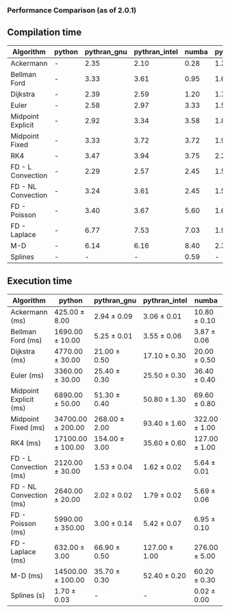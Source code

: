 ### Performance Comparison (as of 2.0.1)
## Compilation time
Algorithm                 | python                    | pythran_gnu               | pythran_intel             | numba                     | pyccel_gnu_c              | pyccel_gnu_fortran        | pyccel_intel_c            | pyccel_intel_fortran     
------------------------- | ------------------------- | ------------------------- | ------------------------- | ------------------------- | ------------------------- | ------------------------- | ------------------------- | -------------------------
Ackermann                 | -                         | 2.35                      | 2.10                      | 0.28                      | 1.34                      | 1.39                      | 1.33                      | 1.38                     
Bellman Ford              | -                         | 3.33                      | 3.61                      | 0.95                      | 1.63                      | 1.52                      | 1.56                      | 1.54                     
Dijkstra                  | -                         | 2.39                      | 2.59                      | 1.20                      | 1.74                      | 1.61                      | 1.66                      | 1.68                     
Euler                     | -                         | 2.58                      | 2.97                      | 3.33                      | 1.59                      | 1.48                      | 1.54                      | 1.59                     
Midpoint Explicit         | -                         | 2.92                      | 3.34                      | 3.58                      | 1.84                      | 1.69                      | 1.75                      | 1.73                     
Midpoint Fixed            | -                         | 3.33                      | 3.72                      | 3.72                      | 1.90                      | 1.77                      | 1.83                      | 1.82                     
RK4                       | -                         | 3.47                      | 3.94                      | 3.75                      | 2.21                      | 2.17                      | 2.12                      | 2.17                     
FD - L Convection         | -                         | 2.29                      | 2.57                      | 2.45                      | 1.54                      | 1.44                      | 1.48                      | 1.48                     
FD - NL Convection        | -                         | 3.24                      | 3.61                      | 2.45                      | 1.54                      | 1.44                      | 1.49                      | 1.48                     
FD - Poisson              | -                         | 3.40                      | 3.67                      | 5.60                      | 1.67                      | 1.71                      | 1.62                      | 1.87                     
FD - Laplace              | -                         | 6.77                      | 7.53                      | 7.03                      | 1.91                      | 1.85                      | 1.81                      | 1.94                     
M-D                       | -                         | 6.14                      | 6.16                      | 8.40                      | 2.35                      | 2.46                      | 2.24                      | 2.56                     
Splines                   | -                         | -                         | -                         | 0.59                      | -                         | -                         | -                         | -                        

## Execution time
Algorithm                 | python                    | pythran_gnu               | pythran_intel             | numba                     | pyccel_gnu_c              | pyccel_gnu_fortran        | pyccel_intel_c            | pyccel_intel_fortran     
------------------------- | ------------------------- | ------------------------- | ------------------------- | ------------------------- | ------------------------- | ------------------------- | ------------------------- | -------------------------
Ackermann (ms)            | 425.00 $\pm$ 8.00         | 2.94 $\pm$ 0.09           | 3.06 $\pm$ 0.01           | 10.80 $\pm$ 0.10          | 1.23 $\pm$ 0.00           | 1.33 $\pm$ 0.01           | 4.06 $\pm$ 0.02           | 9.51 $\pm$ 0.51          
Bellman Ford (ms)         | 1690.00 $\pm$ 10.00       | 5.25 $\pm$ 0.01           | 3.55 $\pm$ 0.06           | 3.87 $\pm$ 0.06           | 3.86 $\pm$ 0.02           | 3.24 $\pm$ 0.02           | 6.46 $\pm$ 0.02           | 4.32 $\pm$ 0.06          
Dijkstra (ms)             | 4770.00 $\pm$ 30.00       | 21.00 $\pm$ 0.50          | 17.10 $\pm$ 0.30          | 20.00 $\pm$ 0.50          | 68.00 $\pm$ 0.40          | 19.10 $\pm$ 0.30          | 65.60 $\pm$ 0.30          | 21.90 $\pm$ 0.20         
Euler (ms)                | 3360.00 $\pm$ 30.00       | 25.40 $\pm$ 0.30          | 25.50 $\pm$ 0.30          | 36.40 $\pm$ 0.40          | 27.60 $\pm$ 2.90          | 11.10 $\pm$ 0.40          | 27.00 $\pm$ 0.30          | 15.70 $\pm$ 0.40         
Midpoint Explicit (ms)    | 6890.00 $\pm$ 50.00       | 51.30 $\pm$ 0.40          | 50.80 $\pm$ 1.30          | 69.60 $\pm$ 0.80          | 46.00 $\pm$ 3.60          | 18.90 $\pm$ 0.30          | 46.10 $\pm$ 1.10          | 16.70 $\pm$ 1.10         
Midpoint Fixed (ms)       | 34700.00 $\pm$ 200.00     | 268.00 $\pm$ 2.00         | 93.40 $\pm$ 1.60          | 322.00 $\pm$ 1.00         | 190.00 $\pm$ 1.00         | 72.40 $\pm$ 0.30          | 199.00 $\pm$ 1.00         | 51.10 $\pm$ 0.50         
RK4 (ms)                  | 17100.00 $\pm$ 100.00     | 154.00 $\pm$ 3.00         | 35.60 $\pm$ 0.60          | 127.00 $\pm$ 1.00         | 96.20 $\pm$ 3.10          | 31.70 $\pm$ 0.30          | 90.90 $\pm$ 0.90          | 28.30 $\pm$ 0.40         
FD - L Convection (ms)    | 2120.00 $\pm$ 30.00       | 1.53 $\pm$ 0.04           | 1.62 $\pm$ 0.02           | 5.64 $\pm$ 0.01           | 7.49 $\pm$ 0.09           | 1.52 $\pm$ 0.05           | 7.72 $\pm$ 0.08           | 1.52 $\pm$ 0.02          
FD - NL Convection (ms)   | 2640.00 $\pm$ 20.00       | 2.02 $\pm$ 0.02           | 1.79 $\pm$ 0.02           | 5.69 $\pm$ 0.06           | 6.73 $\pm$ 0.06           | 1.56 $\pm$ 0.06           | 8.07 $\pm$ 0.15           | 1.52 $\pm$ 0.02          
FD - Poisson (ms)         | 5990.00 $\pm$ 350.00      | 3.00 $\pm$ 0.14           | 5.42 $\pm$ 0.07           | 6.95 $\pm$ 0.10           | 16.10 $\pm$ 0.00          | 2.60 $\pm$ 0.02           | 23.70 $\pm$ 0.10          | 2.55 $\pm$ 0.03          
FD - Laplace (ms)         | 632.00 $\pm$ 3.00         | 66.90 $\pm$ 0.50          | 127.00 $\pm$ 1.00         | 276.00 $\pm$ 5.00         | 478.00 $\pm$ 6.00         | 56.70 $\pm$ 0.20          | 663.00 $\pm$ 1.00         | 59.30 $\pm$ 0.60         
M-D (ms)                  | 14500.00 $\pm$ 100.00     | 35.70 $\pm$ 0.30          | 52.40 $\pm$ 0.20          | 60.20 $\pm$ 0.30          | 117.00 $\pm$ 0.00         | 62.20 $\pm$ 0.20          | 62.00 $\pm$ 0.30          | 89.20 $\pm$ 0.30         
Splines (s)               | 1.70 $\pm$ 0.03           | -                         | -                         | 0.02 $\pm$ 0.00           | -                         | -                         | -                         | -                        
